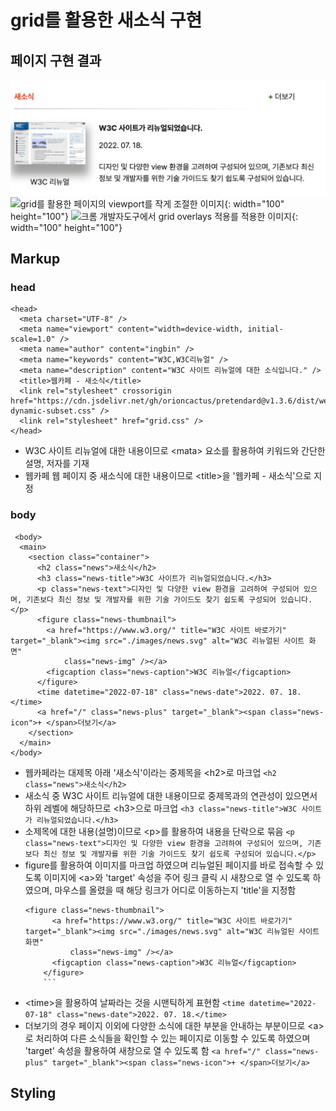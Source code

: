 # grid를 활용한 새소식 구현

## 페이지 구현 결과
![Alt text](./images/news.png)
![grid를 활용한 페이지의 viewport를 작게 조절한 이미지](image-1.png){: width="100" height="100"}
![크롬 개발자도구에서 grid overlays 적용를 적용한 이미지](image-2.png){: width="100" height="100"}

## Markup
### head
```
<head>
  <meta charset="UTF-8" />
  <meta name="viewport" content="width=device-width, initial-scale=1.0" />
  <meta name="author" content="ingbin" />
  <meta name="keywords" content="W3C,W3C리뉴얼" />
  <meta name="description" content="W3C 사이트 리뉴얼에 대한 소식입니다." />
  <title>웹카페 - 새소식</title>
  <link rel="stylesheet" crossorigin href="https://cdn.jsdelivr.net/gh/orioncactus/pretendard@v1.3.6/dist/web/static/pretendard-dynamic-subset.css" />
  <link rel="stylesheet" href="grid.css" />
</head>
```
- W3C 사이트 리뉴얼에 대한 내용이므로 &lt;mata&gt; 요소를 활용하여 키워드와 간단한 설명, 저자를 기재
- 웹카페 웹 페이지 중 새소식에 대한 내용이므로 &lt;title&gt;을 '웹카페 - 새소식'으로 지정

### body
```
 <body>
  <main>
    <section class="container">
      <h2 class="news">새소식</h2>
      <h3 class="news-title">W3C 사이트가 리뉴얼되었습니다.</h3>
      <p class="news-text">디자인 및 다양한 view 환경을 고려하여 구성되어 있으며, 기존보다 최신 정보 및 개발자를 위한 기술 가이드도 찾기 쉽도록 구성되어 있습니다.</p>
      <figure class="news-thumbnail">
        <a href="https://www.w3.org/" title="W3C 사이트 바로가기" target="_blank"><img src="./images/news.svg" alt="W3C 리뉴얼된 사이트 화면"
            class="news-img" /></a>
        <figcaption class="news-caption">W3C 리뉴얼</figcaption>
      </figure>
      <time datetime="2022-07-18" class="news-date">2022. 07. 18.</time>
      <a href="/" class="news-plus" target="_blank"><span class="news-icon">+ </span>더보기</a>
    </section>
  </main>
</body> 
```
- 웹카페라는 대제목 아래 '새소식'이라는 중제목을 &lt;h2&gt;로 마크업
  ``` <h2 class="news">새소식</h2> ```
- 새소식 중 W3C 사이트 리뉴얼에 대한 내용이므로 중제목과의 연관성이 있으면서 하위 레벨에 해당하므로 &lt;h3&gt;으로 마크업
  ``` <h3 class="news-title">W3C 사이트가 리뉴얼되었습니다.</h3> ```
- 소제목에 대한 내용(설명)이므로 &lt;p&gt;를 활용하여 내용을 단락으로 묶음
  ``` <p class="news-text">디자인 및 다양한 view 환경을 고려하여 구성되어 있으며, 기존보다 최신 정보 및 개발자를 위한 기술 가이드도 찾기 쉽도록 구성되어 있습니다.</p> ```
- figure를 활용하여 이미지를 마크업 하였으며 리뉴얼된 페이지를 바로 접속할 수 있도록 이미지에 &lt;a&gt;와 'target' 속성을 주어 링크 클릭 시 새창으로 열 수 있도록 하였으며, 마우스를 올렸을 때 해당 링크가 어디로 이동하는지 'title'을 지정함
  ``` 
  <figure class="news-thumbnail">
        <a href="https://www.w3.org/" title="W3C 사이트 바로가기" target="_blank"><img src="./images/news.svg" alt="W3C 리뉴얼된 사이트 화면"
            class="news-img" /></a>
        <figcaption class="news-caption">W3C 리뉴얼</figcaption>
      </figure>
      ```
- &lt;time&gt;을 활용하여 날짜라는 것을 시맨틱하게 표현함
  ``` <time datetime="2022-07-18" class="news-date">2022. 07. 18.</time> ```
- 더보기의 경우 페이지 이외에 다양한 소식에 대한 부분을 안내하는 부분이므로 &lt;a&gt;로 처리하여 다른 소식들을 확인할 수 있는 페이지로 이동할 수 있도록 하였으며 'target' 속성을 활용하여 새창으로 열 수 있도록 함
  ``` <a href="/" class="news-plus" target="_blank"><span class="news-icon">+ </span>더보기</a> ```

## Styling
